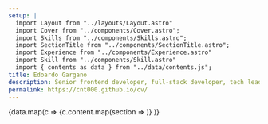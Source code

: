 ```yaml
---
setup: |
  import Layout from "../layouts/Layout.astro"
  import Cover from "../components/Cover.astro";
  import Skills from "../components/Skills.astro";
  import SectionTitle from "../components/SectionTitle.astro";
  import Experience from "../components/Experience.astro"
  import Skill from "../components/Skill.astro"
  import { contents as data } from "../data/contents.js";
title: Edoardo Gargano
description: Senior frontend developer, full-stack developer, tech lead, JavaScript lover and Bologna JS Community Organizer with more than 10 years of experience in multinational companies
permalink: https://cnt000.github.io/cv/
---
```


<Cover />
<SectionTitle title="Skills">
  <Skills />
</SectionTitle>
{data.map(c => <SectionTitle title={c.title}>
  {c.content.map(section => <Experience title={section.title} duration={section.duration} link={section.link} company={section.company} content={section.text} />)}
</SectionTitle>
)}
<SectionTitle title="Languages">
  <ul class="grid grid-cols-3 md:grid-cols-3 gap-4">
    <Skill name="Italian" level="100" />
    <Skill name="English" level="90" />
    <Skill name="Deutsch" level="60" />
  </ul>
</SectionTitle>
